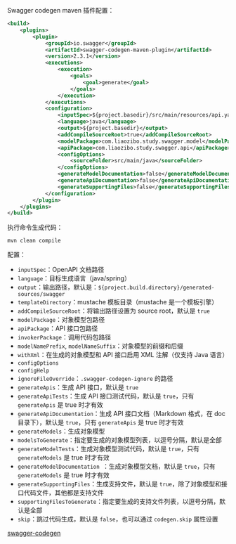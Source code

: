Swagger codegen maven 插件配置：
```xml
<build>
    <plugins>
        <plugin>
            <groupId>io.swagger</groupId>
            <artifactId>swagger-codegen-maven-plugin</artifactId>
            <version>2.3.1</version>
            <executions>
                <execution>
                    <goals>
                        <goal>generate</goal>
                    </goals>
                </execution>
            </executions>
            <configuration>
                <inputSpec>${project.basedir}/src/main/resources/api.yaml</inputSpec>
                <language>java</language>
                <output>${project.basedir}</output>
                <addCompileSourceRoot>true</addCompileSourceRoot>
                <modelPackage>com.liaozibo.study.swagger.model</modelPackage>
                <apiPackage>com.liaozibo.study.swagger.api</apiPackage>
                <configOptions>
                    <sourceFolder>src/main/java</sourceFolder>
                </configOptions>
                <generateModelDocumentation>false</generateModelDocumentation>
                <generateApiDocumentation>false</generateApiDocumentation>
                <generateSupportingFiles>false</generateSupportingFiles>
            </configuration>
        </plugin>
    </plugins>
</build>
```

执行命令生成代码：
```
mvn clean compile
```

配置：
* `inputSpec`：OpenAPI 文档路径
* `language`：目标生成语言（java/spring）
* `output`：输出路径，默认是：`${project.build.directory}/generated-sources/swagger`
* `templateDirectory`：mustache 模板目录（mustache 是一个模板引擎）
* `addCompileSourceRoot`：将输出路径设置为 source root，默认是 `true`
* `modelPackage`：对象模型包路径
* `apiPackage`：API 接口包路径
* `invokerPackage`：调用代码包路径
* `modelNamePrefix`, `modelNameSuffix`：对象模型的前缀和后缀
* `withXml`：在生成的对象模型和 API 接口启用 XML 注解（仅支持 Java 语言）
* `configOptions`
* `configHelp`
* `ignoreFileOverride`：`.swagger-codegen-ignore` 的路径
* `generateApis`：生成 API 接口，默认是 `true`
* `generateApiTests`：生成 API 接口测试代码，默认是 `true`，只有 `generateApis` 是 true 时才有效
* `generateApiDocumentation`：生成 API 接口文档（Markdown 格式，在 doc 目录下），默认是 `true`，只有 `generateApis` 是 true 时才有效
* `generateModels`：生成对象模型
* `modelsToGenerate`：指定要生成的对象模型列表，以逗号分隔，默认是全部
* `generateModelTests`：生成对象模型测试代码，默认是 `true`，只有 `generateModels` 是 true 时才有效
* `generateModelDocumentation `：生成对象模型文档，默认是 `true`，只有 `generateModels` 是 true 时才有效
* `generateSupportingFiles`：生成支持文件，默认是 `true`，除了对象模型和接口代码文件，其他都是支持文件
* `supportingFilesToGenerate`：指定要生成的支持文件列表，以逗号分隔，默认是全部
* `skip`：跳过代码生成，默认是 `false`，也可以通过 `codegen.skip` 属性设置

[swagger-codegen](https://github.com/swagger-api/swagger-codegen/blob/master/modules/swagger-codegen-maven-plugin/README.md)